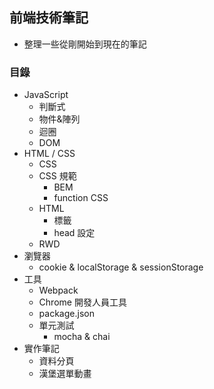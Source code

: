 ## 前端技術筆記
* 整理一些從剛開始到現在的筆記
### 目錄
* JavaScript
  * 判斷式
  * 物件&陣列
  * 迴圈
  * DOM
* HTML / CSS
  * CSS
  * CSS 規範
    * BEM
    * function CSS
  * HTML
    * 標籤
    * head 設定
  * RWD
* 瀏覽器
  * cookie & localStorage & sessionStorage
* 工具
  * Webpack
  * Chrome 開發人員工具
  * package.json
  * 單元測試 
    * mocha & chai
* 實作筆記
  * 資料分頁
  * 漢堡選單動畫
